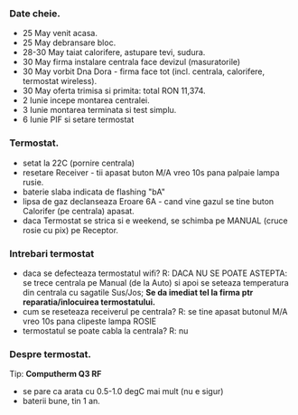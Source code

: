 ### Date cheie.

- 25 May venit acasa.
- 25 May debransare bloc.
- 28-30 May taiat calorifere, astupare tevi, sudura.
- 30 May firma instalare centrala face devizul (masuratorile)
- 30 May vorbit Dna Dora - firma face tot (incl. centrala, calorifere, termostat wireless).
- 30 May oferta trimisa si primita: total RON 11,374.
- 2 Iunie incepe montarea centralei.
- 3 Iunie montarea terminata si test simplu.
- 6 Iunie PIF si setare termostat

### Termostat.

- setat la 22C (pornire centrala)
- resetare Receiver - tii apasat buton M/A vreo 10s pana palpaie lampa rusie.
- baterie slaba indicata de flashing "bA"
- lipsa de gaz declanseaza Eroare 6A - cand vine gazul se tine buton Calorifer (pe centrala) apasat.
- daca Termostat se strica si e weekend, se schimba pe MANUAL (cruce rosie cu pix) pe Receptor.

### Intrebari termostat

- daca se defecteaza termostatul wifi?
  R: DACA NU SE POATE ASTEPTA: se trece centrala pe Manual (de la Auto) si apoi se seteaza temperatura din centrala cu sagatile Sus/Jos;
  **Se da imediat tel la firma ptr reparatia/inlocuirea termostatului.**
- cum se reseteaza receiverul pe centrala?
  R: se tine apasat butonul M/A vreo 10s pana clipeste lampa ROSIE
- termostatul se poate cabla la centrala?
  R: nu

### Despre termostat.

Tip: **Computherm Q3 RF**

- se pare ca arata cu 0.5-1.0 degC mai mult (nu e sigur)
- baterii bune, tin 1 an.
